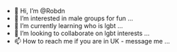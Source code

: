 - 👋 Hi, I’m @Robdn
- 👀 I’m interested in male groups for fun ...
- 🌱 I’m currently learning who is lgbt ...
- 💞️ I’m looking to collaborate on lgbt interests ...
- 📫 How to reach me if you are in UK - message me ...

<!---
Robdn/Robdn is a ✨ special ✨ repository because its `README.md` (this file) appears on your GitHub profile.
You can click the Preview link to take a look at your changes.
--->
